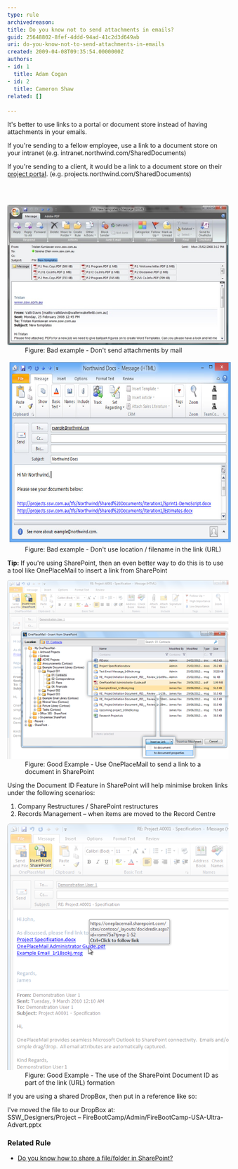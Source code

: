 ```yaml
---
type: rule
archivedreason: 
title: Do you know not to send attachments in emails?
guid: 25648802-8fef-4ddd-94ad-41c2d3d649ab
uri: do-you-know-not-to-send-attachments-in-emails
created: 2009-04-08T09:35:54.0000000Z
authors:
- id: 1
  title: Adam Cogan
- id: 2
  title: Cameron Shaw
related: []

---
```



<p>​I​​t's better to use links to a portal or document store instead of having attachments in your emails. <br></p>
<p>If you're sending to a fellow employee, use a link to a document store on your intranet (e.g. intranet.northwind.com/SharedDocuments)</p>
<p>If you're sending to a client, it would be a link to a document store on their <a href="/_layouts/15/FIXUPREDIRECT.ASPX?WebId=3dfc0e07-e23a-4cbb-aac2-e778b71166a2&TermSetId=07da3ddf-0924-4cd2-a6d4-a4809ae20160&TermId=846474eb-27a1-4645-90ee-10a349fef714">project portal</a>. (e.g. projects.northwind.com/SharedDocuments)</p>
<br><excerpt class='endintro'></excerpt><br>
<dl class="badImage"><dt>
      <img alt="Forward client attachments" src="Email_Attachment_1_small.jpg" />
   </dt><dd>Figure: Bad example - Don't send attachments by mail </dd></dl><dl class="badImage"><dt>
      <img width="640" height="440" alt="PortalLinks.jpg" src="PortalLinks.jpg" style="height:410px;margin:5px;width:610px;" />
   </dt><dd>Figure: Bad example - Don't use location / filename in the link (URL)</dd></dl><p>
   <strong>Tip:</strong> If you're using SharePoint, then an even better way to do this is to use a tool like OnePlaceMail to insert a link from SharePoint</p><dl class="goodImage"><dt>
      <img alt="OnePlaceMail.png" src="insert_link_in_email_to_sharePoint_item-png.png" />
   </dt><dd>Figure: Good Example - Use OnePlaceMail to send a link to a document in SharePoint</dd></dl><p>Using the Document ID Feature in SharePoint will help minimise broken links under the following scenarios:</p><ol><li>Company Restructures / SharePoint restructures</li><li>Records Management – when items are moved to the Record Centre</li></ol><dl class="goodImage"><dt>​<img alt="OnePlaceMail.png" src="insert_link_in_email_to_sharePoint_item_with_document_id-png.png" /></dt><dd>Figure: Good Example - The use of the SharePoint Document ID as part of the link (URL) formation</dd></dl><p>If you are using a shared DropBox, then put in a reference like so:</p><p class="ssw15-rteElement-CodeArea">​​I've moved the file to our DropBox at:​ <br>​SSW_Designers/Project – FireBootCamp/Admin/FireBootCamp-USA-Ultra-Advert.pptx<br></p><h3 class="ssw15-rteElement-H3">Related Rule<br></h3><ul><li><a href="/_layouts/15/FIXUPREDIRECT.ASPX?WebId=3dfc0e07-e23a-4cbb-aac2-e778b71166a2&TermSetId=07da3ddf-0924-4cd2-a6d4-a4809ae20160&TermId=b1d51fb3-9f27-4f5c-b228-d8b790aaccc1">Do you know how to share a file/folder in SharePoint?</a><br></li></ul>


